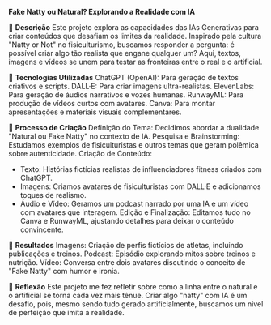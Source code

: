 <b>Fake Natty ou Natural? Explorando a Realidade com IA</b>

📒 <b>Descrição</b>
Este projeto explora as capacidades das IAs Generativas para criar conteúdos que desafiam os limites da realidade. Inspirado pela cultura "Natty or Not" no fisiculturismo, buscamos responder a pergunta: é possível criar algo tão realista que engane qualquer um? Aqui, textos, imagens e vídeos se unem para testar as fronteiras entre o real e o artificial.

🤖 <b>Tecnologias Utilizadas</b>
ChatGPT (OpenAI): Para geração de textos criativos e scripts.
DALL·E: Para criar imagens ultra-realistas.
ElevenLabs: Para geração de áudios narrativos e vozes humanas.
RunwayML: Para produção de vídeos curtos com avatares.
Canva: Para montar apresentações e materiais visuais complementares.

🧐 <b>Processo de Criação</b>
Definição do Tema: Decidimos abordar a dualidade "Natural ou Fake Natty" no contexto de IA.
Pesquisa e Brainstorming: Estudamos exemplos de fisiculturistas e outros temas que geram polêmica sobre autenticidade.
Criação de Conteúdo:
- Texto: Histórias fictícias realistas de influenciadores fitness criados com ChatGPT.
- Imagens: Criamos avatares de fisiculturistas com DALL·E e adicionamos toques de realismo.
- Áudio e Vídeo: Geramos um podcast narrado por uma IA e um vídeo com avatares que interagem.
Edição e Finalização: Editamos tudo no Canva e RunwayML, ajustando detalhes para deixar o conteúdo convincente.

🚀 <b>Resultados</b>
Imagens: Criação de perfis fictícios de atletas, incluindo publicações e treinos.
Podcast: Episódio explorando mitos sobre treinos e nutrição.
Vídeo: Conversa entre dois avatares discutindo o conceito de "Fake Natty" com humor e ironia.

💭 <b>Reflexão</b>
Este projeto me fez refletir sobre como a linha entre o natural e o artificial se torna cada vez mais tênue. Criar algo "natty" com IA é um desafio, pois, mesmo sendo tudo gerado artificialmente, buscamos um nível de perfeição que imita a realidade.
